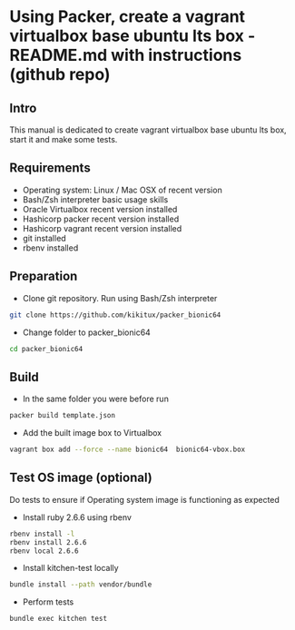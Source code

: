 # Using Packer, create a vagrant virtualbox base ubuntu lts box - README.md with instructions (github repo)
## Intro
This manual is dedicated to create vagrant virtualbox base ubuntu lts box, start it and make some tests.
## Requirements
* Operating system: Linux / Mac OSX of recent version
* Bash/Zsh interpreter basic usage skills
* Oracle Virtualbox recent version installed
* Hashicorp packer recent version installed
* Hashicorp vagrant recent version installed
* git installed
* rbenv installed
## Preparation 
* Clone git repository. Run using Bash/Zsh interpreter 
```bash
git clone https://github.com/kikitux/packer_bionic64
```
* Change folder to packer_bionic64 
```bash
cd packer_bionic64
```
## Build
* In the same folder you were before run 
```bash
packer build template.json
```
* Add the built image box to Virtualbox 
```bash
vagrant box add --force --name bionic64  bionic64-vbox.box
```
## Test OS image (optional)
Do tests to ensure if Operating system image is functioning as expected
* Install ruby 2.6.6 using rbenv
```bash
rbenv install -l
rbenv install 2.6.6
rbenv local 2.6.6 
```
* Install kitchen-test locally
```bash
bundle install --path vendor/bundle
```
* Perform tests
```bash
bundle exec kitchen test
```
